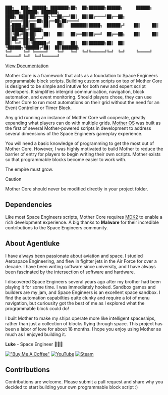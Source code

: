﻿<div style="display: none">
# MotherCore
</div>

 ```
███╗   ███╗ ██████╗ ████████╗██╗  ██╗███████╗██████╗      ██████╗ ██████╗ ██████╗ ███████╗
████╗ ████║██╔═══██╗╚══██╔══╝██║  ██║██╔════╝██╔══██╗    ██╔════╝██╔═══██╗██╔══██╗██╔════╝
██╔████╔██║██║   ██║   ██║   ███████║█████╗  ██████╔╝    ██║     ██║   ██║██████╔╝█████╗  
██║╚██╔╝██║██║   ██║   ██║   ██╔══██║██╔══╝  ██╔══██╗    ██║     ██║   ██║██╔══██╗██╔══╝  
██║ ╚═╝ ██║╚██████╔╝   ██║   ██║  ██║███████╗██║  ██║    ╚██████╗╚██████╔╝██║  ██║███████╗
╚═╝     ╚═╝ ╚═════╝    ╚═╝   ╚═╝  ╚═╝╚══════╝╚═╝  ╚═╝     ╚═════╝ ╚═════╝ ╚═╝  ╚═╝╚══════╝
 ```

 [View Documentation](https://lukejamesmorrison.github.io/mother-docs)

Mother Core is a framework that acts as a foundation to Space Engineers programmable block scripts.  Building custom scripts on top of Mother Core is designed to be simple and intutive for both new and expert script developers.  It simplifies intergrid communication, navigation, block automation, and event monitoring. Should players chose, they can use Mother Core to run most automations on their grid without the need for an Event Controller or Timer Block.

Any grid running an instance of Mother Core will cooperate, greatly expanding what players can do with multiple grids. [Mother OS](https://steamcommunity.com/sharedfiles/filedetails/?id=3411507973) was built as the first of several Mother-powered scripts in development to address several dimensions of the Space Engineers gameplay experience.

You will need a basic knowledge of programming to get the most out of Mother Core. However, I was highly motivated to build Mother to reduce the barrier of entry for players to begin writing their own scripts.  Mother exists so that programmable blocks become easier to work with.

The empire must grow.

> [!CAUTION] 
> Mother Core should never be modified directly in your project folder.
## Dependencies

Like most Space Engineers scripts, Mother Core requires [MDK2](https://github.com/malforge/mdk2) to enable a rich development experience. A big thanks to **Malware** for their incredible contributions to the Space Engineers community.

##  About Agentluke
I have always been passionate about aviation and space. I studied Aerospace Engineering, and flew in fighter jets in the Air Force for over a decade. I have been writing software since university, and I have always been fascinated by the intersection of software and hardware.

I discovered Space Engineers several years ago after my brother had been playing it for some time. I was immediately hooked. Sandbox games and builders are my jam, and Space Engineers is an excellent space sandbox. I find the automation capabilties quite clunky and require a lot of menu navigation, but curiousity got the best of me as I explored what the programmable block could do!  

I built Mother to make my ships operate more like intelligent spaceships, rather than just a collection of blocks flying through space. This project has been a labor of love for about 18 months. I hope you enjoy using Mother as much as I enjoyed building it.

**Luke** - 
Space Engineer 🚀🇨🇦

[!["Buy Me A Coffee"](https://www.buymeacoffee.com/assets/img/custom_images/orange_img.png)](https://buymeacoffee.com/Agentluke) 
[![YouTube](https://img.shields.io/badge/YouTube-%23FF0000.svg?style=for-the-badge&logo=YouTube&logoColor=white)](https://www.youtube.com/@agentluke)
[![Steam](https://img.shields.io/badge/steam-%23000000.svg?style=for-the-badge&logo=steam&logoColor=white)](https://steamcommunity.com/id/agentluke/myworkshopfiles/)

## Contributions
Contributions are welcome. Please submit a pull request and share why you decided to start building your own programmable block script :)